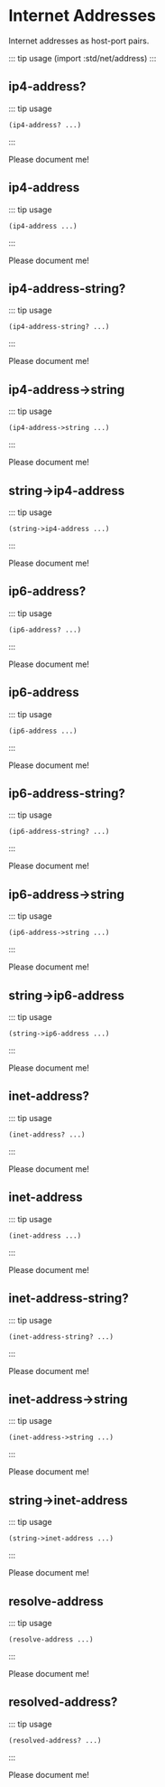 # Internet Addresses

Internet addresses as host-port pairs.

::: tip usage
(import :std/net/address)
:::

## ip4-address?
::: tip usage
```
(ip4-address? ...)
```
:::


Please document me!

## ip4-address
::: tip usage
```
(ip4-address ...)
```
:::

Please document me!

## ip4-address-string?
::: tip usage
```
(ip4-address-string? ...)
```
:::

Please document me!

## ip4-address-&gt;string
::: tip usage
```
(ip4-address->string ...)
```
:::

Please document me!

## string-&gt;ip4-address
::: tip usage
```
(string->ip4-address ...)
```
:::

Please document me!

## ip6-address?
::: tip usage
```
(ip6-address? ...)
```
:::

Please document me!

## ip6-address
::: tip usage
```
(ip6-address ...)
```
:::

Please document me!

## ip6-address-string?
::: tip usage
```
(ip6-address-string? ...)
```
:::

Please document me!

## ip6-address-&gt;string
::: tip usage
```
(ip6-address->string ...)
```
:::

Please document me!

## string-&gt;ip6-address
::: tip usage
```
(string->ip6-address ...)
```
:::

Please document me!

## inet-address?
::: tip usage
```
(inet-address? ...)
```
:::

Please document me!

## inet-address
::: tip usage
```
(inet-address ...)
```
:::

Please document me!

## inet-address-string?
::: tip usage
```
(inet-address-string? ...)
```
:::

Please document me!

## inet-address-&gt;string
::: tip usage
```
(inet-address->string ...)
```
:::

Please document me!

## string-&gt;inet-address
::: tip usage
```
(string->inet-address ...)
```
:::

Please document me!

## resolve-address
::: tip usage
```
(resolve-address ...)
```
:::

Please document me!

## resolved-address?
::: tip usage
```
(resolved-address? ...)
```
:::

Please document me!
